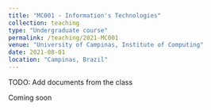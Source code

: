 ```yaml
---
title: "MC001 - Information's Technologies"
collection: teaching
type: "Undergraduate course"
permalink: /teaching/2021-MC001
venue: "University of Campinas, Institute of Computing"
date: 2021-08-01
location: "Campinas, Brazil"
---
```


TODO: Add documents from the class

Coming soon